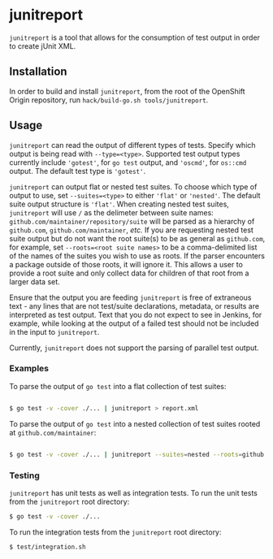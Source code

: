# junitreport

`junitreport` is a tool that allows for the consumption of test output in order to create jUnit XML.

## Installation

In order to build and install `junitreport`, from the root of the OpenShift Origin repository, run `hack/build-go.sh tools/junitreport`. 

## Usage 

`junitreport` can read the output of different types of tests. Specify which output is being read with `--type=<type>`. Supported test output types currently include `'gotest'`, for `go test` output, and `'oscmd'`, for `os::cmd` output. The default test type is `'gotest'`. 

`junitreport` can output flat or nested test suites. To choose which type of output to use, set `--suites=<type>` to either `'flat'` or `'nested'`. The default suite output structure is `'flat'`. When creating nested test suites, `junitreport` will use `/` as the delimeter between suite names: `github.com/maintainer/repository/suite` will be parsed as a hierarchy of `github.com`, `github.com/maintainer`, *etc.* If you are requesting nested test suite output but do not want the root suite(s) to be as general as `github.com`, for example, set `--roots=<root suite names>` to be a comma-delimited list of the names of the suites you wish to use as roots. If the parser encounters a package outside of those roots, it will ignore it. This allows a user to provide a root suite and only collect data for children of that root from a larger data set.

Ensure that the output you are feeding `junitreport` is free of extraneous text - any lines that are not test/suite declarations, metadata, or results are interpreted as test output. Text that you do not expect to see in Jenkins, for example, while looking at the output of a failed test should not be included in the input to `junitreport`.

Currently, `junitreport` does not support the parsing of parallel test output.

### Examples

To parse the output of `go test` into a flat collection of test suites:

```sh

$ go test -v -cover ./... | junitreport > report.xml
```

To parse the output of `go test` into a nested collection of test suites rooted at `github.com/maintainer`:

```sh

$ go test -v -cover ./... | junitreport --suites=nested --roots=github.com/maintainer > report.xml
```

### Testing

`junitreport` has unit tests as well as integration tests. To run the unit tests from the `junitreport` root directory:

```sh
$ go test -v -cover ./...
```

To run the integration tests from the `junitreport` root directory:

```sh
$ test/integration.sh
```